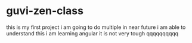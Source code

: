 # guvi-zen-class
this is my first project
i am going to do multiple in near future
i am able to understand this
i am learning angular it is not very tough
qqqqqqqqqq
